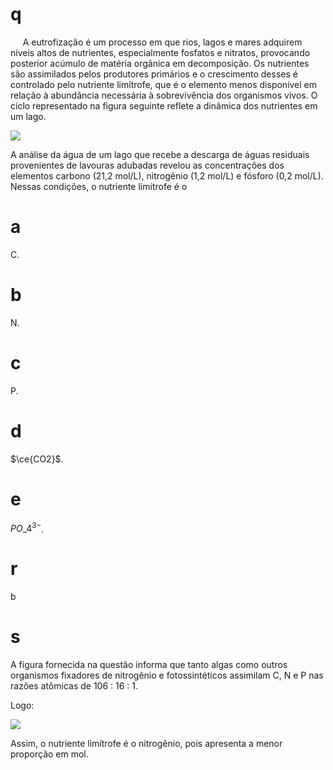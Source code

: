 # q
     A eutrofização é um processo em que rios, lagos e mares adquirem níveis altos de nutrientes, especialmente fosfatos e nitratos, provocando posterior acúmulo de matéria orgânica em decomposição. Os nutrientes são assimilados pelos produtores primários e o crescimento desses é controlado pelo nutriente limítrofe, que é o elemento menos disponível em relação à abundância necessária à sobrevivência dos organismos vivos. O ciclo representado na figura seguinte reflete a dinâmica dos nutrientes em um lago.

![](https://firebasestorage.googleapis.com/v0/b/firebase-enemio.appspot.com/o/questoes%2F918%2F15dcf283-9c0f-8528-215e-e0d1de11c64e.png?alt=media\&token=7902deb7-5e00-4947-a501-564d2d914651)

A análise da água de um lago que recebe a descarga de águas residuais provenientes de lavouras adubadas revelou as concentrações dos elementos carbono (21,2 mol/L), nitrogênio (1,2 mol/L) e fósforo (0,2 mol/L). Nessas condições, o nutriente limítrofe é o

# a
C.

# b
N.

# c
P.

# d
$\ce{CO2}$.

# e
$PO\_4^{3-}$.

# r
b

# s
A figura fornecida na questão informa que tanto algas como outros organismos fixadores de nitrogênio e fotossintéticos assimilam C, N e P nas razões atômicas de 106 : 16 : 1.

Logo:

![](https://firebasestorage.googleapis.com/v0/b/firebase-enemio.appspot.com/o/questoes%2F918%2F84577b25-f41f-bc9f-b940-a1c5877242a9.png?alt=media\&token=2c59fca4-f27a-4edb-9371-d320fa4b66d4)

Assim, o nutriente limítrofe é o nitrogênio, pois apresenta a menor proporção em mol.
